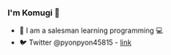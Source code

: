 ### I'm Komugi 🐰

* 👨 I am a salesman learning programming 💻
* 🐦 Twitter @pyonpyon45815 - [link](github.com/pyonpyon45815)
